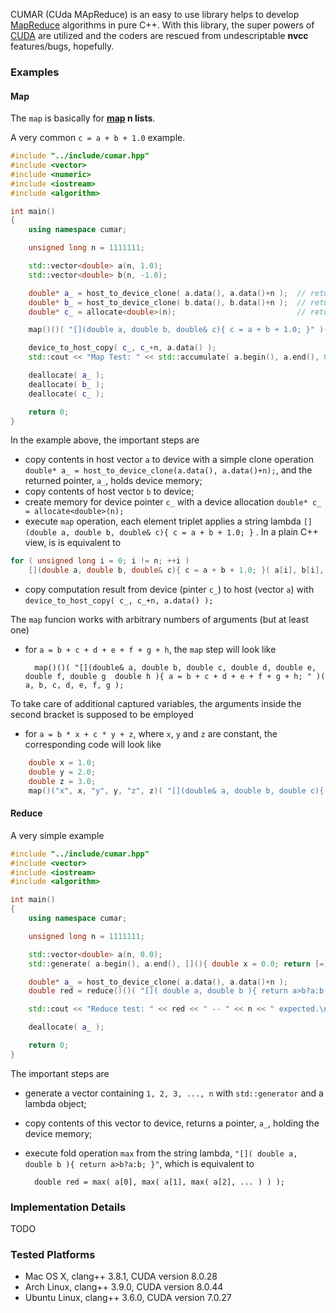 CUMAR (CUda MApReduce) is an easy to use library helps to develop [MapReduce](https://www.wikiwand.com/en/MapReduce) algorithms in pure C++.
With this library, the super powers of [CUDA](https://www.wikiwand.com/en/CUDA) are utilized and the coders are rescued from undescriptable __nvcc__ features/bugs, hopefully.

### Examples

#### __Map__

The `map` is basically for __[map](http://www.wikiwand.com/en/Map_(higher-order_function)) n lists__.

A very common `c = a + b + 1.0` example.

```c++
#include "../include/cumar.hpp"
#include <vector>
#include <numeric>
#include <iostream>
#include <algorithm>

int main()
{
    using namespace cumar;

    unsigned long n = 1111111;

    std::vector<double> a(n, 1.0);
    std::vector<double> b(n, -1.0);

    double* a_ = host_to_device_clone( a.data(), a.data()+n );  // returns a device ptr
    double* b_ = host_to_device_clone( b.data(), b.data()+n );  // returns a device ptr
    double* c_ = allocate<double>(n);                           // returns a device ptr

    map()()( "[](double a, double b, double& c){ c = a + b + 1.0; }" )( a_, a_+n, b_, c_ );

    device_to_host_copy( c_, c_+n, a.data() );
    std::cout << "Map Test: " << std::accumulate( a.begin(), a.end(), 0.0 ) << " -- " << n << " expected.\n";

    deallocate( a_ );
    deallocate( b_ );
    deallocate( c_ );

    return 0;
}
```

In the example above, the important steps are

- copy contents in host vector `a` to device with a simple clone operation `double* a_ = host_to_device_clone(a.data(), a.data()+n);`, and the returned pointer, `a_`, holds device memory;
- copy contents of host vector `b` to device;
- create memory for device pointer `c_` with a device allocation `double* c_ = allocate<double>(n);`
- execute `map` operation, each element triplet applies a string lambda `[](double a, double b, double& c){ c = a + b + 1.0; }` . In a plain C++ view, is is equivalent to 

```c++
for ( unsigned long i = 0; i != n; ++i )
    [](double a, double b, double& c){ c = a + b + 1.0; }( a[i], b[i], c[i] );
```

- copy computation result from device (pinter `c_`) to host (vector `a`) with `device_to_host_copy( c_, c_+n, a.data() );`


The `map` funcion works with arbitrary numbers of arguments (but at least one)

+ for `a = b + c + d + e + f + g + h`, the `map` step will look like

		map()()( "[](double& a, double b, double c, double d, double e, double f, double g  double h ){ a = b + c + d + e + f + g + h; " )( a, b, c, d, e, f, g );

To take care of additional captured variables, the arguments inside the second bracket is supposed to be employed

+ for `a = b * x + c * y + z`, where `x`, `y` and `z` are constant, the corresponding code will look like

```C++
	double x = 1.0;
	double y = 2.0;
	double z = 3.0;
	map()("x", x, "y", y, "z", z)( "[](double& a, double b, double c){ a = b*x + c*y + z; }" )( a, b, c ); 
```


#### __Reduce__

A very simple example

```C++
#include "../include/cumar.hpp"
#include <vector>
#include <iostream>
#include <algorithm>

int main()
{
    using namespace cumar;

    unsigned long n = 1111111;

    std::vector<double> a(n, 0.0);
    std::generate( a.begin(), a.end(), [](){ double x = 0.0; return [=]() mutable { x += 1.0; return x; }; }() );

    double* a_ = host_to_device_clone( a.data(), a.data()+n );
    double red = reduce()()( "[]( double a, double b ){ return a>b?a:b; }" )( a_, a_+n );

    std::cout << "Reduce test: " << red << " -- " << n << " expected.\n";

    deallocate( a_ );

    return 0;
}
```

The important steps are

- generate a vector containing `1, 2, 3, ..., n` with `std::generator` and a lambda object;
- copy contents of this vector to device, returns a pointer, `a_`, holding the device memory;
- execute fold operation `max` from the string lambda, `"[]( double a, double b ){ return a>b?a:b; }"`, which is equivalent to

		double red = max( a[0], max( a[1], max( a[2], ... ) ) );


### Implementation Details

TODO


### Tested Platforms


+ Mac OS X, clang++ 3.8.1, CUDA version 8.0.28
+ Arch Linux, clang++ 3.9.0, CUDA version 8.0.44
+ Ubuntu Linux, clang++ 3.6.0, CUDA version 7.0.27

 


